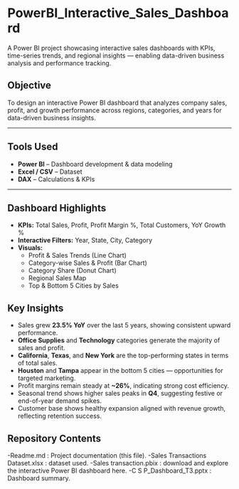 # PowerBI_Interactive_Sales_Dashboard
A Power BI project showcasing interactive sales dashboards with KPIs, time-series trends, and regional insights — enabling data-driven business analysis and performance tracking.

## Objective
To design an interactive Power BI dashboard that analyzes company sales, profit, and growth performance across regions, categories, and years for data-driven business insights.

---

## Tools Used
- **Power BI** – Dashboard development & data modeling  
- **Excel / CSV** – Dataset  
- **DAX** – Calculations & KPIs  

---

## Dashboard Highlights
- **KPIs:** Total Sales, Profit, Profit Margin %, Total Customers, YoY Growth %  
- **Interactive Filters:** Year, State, City, Category  
- **Visuals:**  
  - Profit & Sales Trends (Line Chart)  
  - Category-wise Sales & Profit (Bar Chart)  
  - Category Share (Donut Chart)  
  - Regional Sales Map  
  - Top & Bottom 5 Cities by Sales


## Key Insights
- Sales grew **23.5% YoY** over the last 5 years, showing consistent upward performance.  
- **Office Supplies** and **Technology** categories generate the majority of sales and profit.  
- **California**, **Texas**, and **New York** are the top-performing states in terms of total sales. 
- **Houston** and **Tampa** appear in the bottom 5 cities — opportunities for targeted marketing.  
- Profit margins remain steady at **~26%**, indicating strong cost efficiency.  
- Seasonal trend shows higher sales peaks in **Q4**, suggesting festive or end-of-year demand spikes.  
- Customer base shows healthy expansion aligned with revenue growth, reflecting retention success.  

  

## Repository Contents
-Readme.md : Project documentation (this file).
-Sales Transactions Dataset.xlsx : dataset used.
-Sales transaction.pbix : download and explore the interactive Power BI dashboard here.
-C S P_Dashboard_T3.pptx : Dashboard summary.

